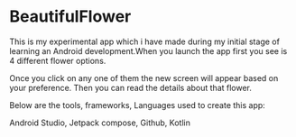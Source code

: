 
# BeautifulFlower

This is my experimental app which i have made during my initial stage of learning an Android development.When you launch the app first you see is 4 different flower options.

Once you click on any one of them the new screen will appear based on your preference. Then you can read the details about that flower.

Below are the tools, frameworks, Languages used to create this app:

Android Studio, Jetpack compose, Github, Kotlin

